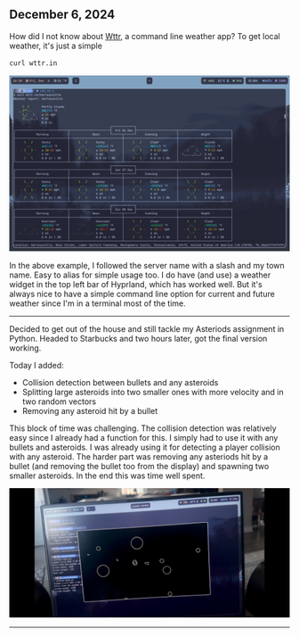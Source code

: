 ## December 6, 2024

How did I not know about [Wttr](https://wttr.in), a command line weather app? To get local weather, it's just a simple 

```bash
curl wttr.in
```

![Example of my local weather using Wttr](../../../Images/Wttr.png)

In the above example, I followed the server name with a slash and my town name. Easy to alias for simple usage too. I do have (and use) a weather widget in the top left bar of Hyprland, which has worked well. But it's always nice to have a simple command line option for current and future weather since I'm in a terminal most of the time.

---

Decided to get out of the house and still tackle my Asteriods assignment in Python. Headed to Starbucks and two hours later, got the final version working. 

Today I added:
- Collision detection between bullets and any asteroids
- Splitting large asteroids into two smaller ones with more velocity and in two random vectors
- Removing any asteroid hit by a bullet

This block of time was challenging. The collision detection was relatively easy since I already had a function for this. I simply had to use it with any bullets and asteroids. I was already using it for detecting a player collision with any asteroid. The harder part was removing any asteriods hit by a bullet (and removing the bullet too from the display) and spawning two smaller asteroids. In the end this was time well spent.

![Asteroids in Python](../../../Images/Asteroids_final.PNG)

---
